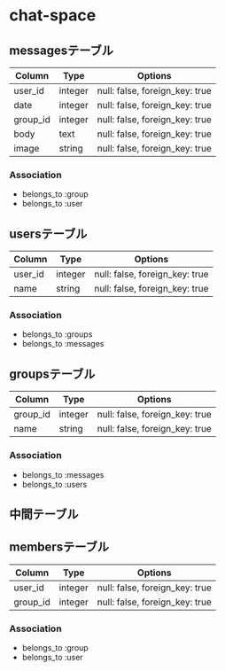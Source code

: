 # chat-space

## messagesテーブル
|Column|Type|Options|
|------|----|-------|
|user_id|integer|null: false, foreign_key: true|
|date|integer|null: false, foreign_key: true|
|group_id|integer|null: false, foreign_key: true|
|body|text|null: false, foreign_key: true|
|image|string|null: false, foreign_key: true|

### Association
- belongs_to :group
- belongs_to :user



## usersテーブル
|Column|Type|Options|
|------|----|-------|
|user_id|integer|null: false, foreign_key: true|
|name|string|null: false, foreign_key: true|

### Association
- belongs_to :groups
- belongs_to :messages



## groupsテーブル
|Column|Type|Options|
|------|----|-------|
|group_id|integer|null: false, foreign_key: true|
|name|string|null: false, foreign_key: true|

### Association
- belongs_to :messages
- belongs_to :users



## 中間テーブル
## membersテーブル
|Column|Type|Options|
|------|----|-------|
|user_id|integer|null: false, foreign_key: true|
|group_id|integer|null: false, foreign_key: true|

### Association
- belongs_to :group
- belongs_to :user
